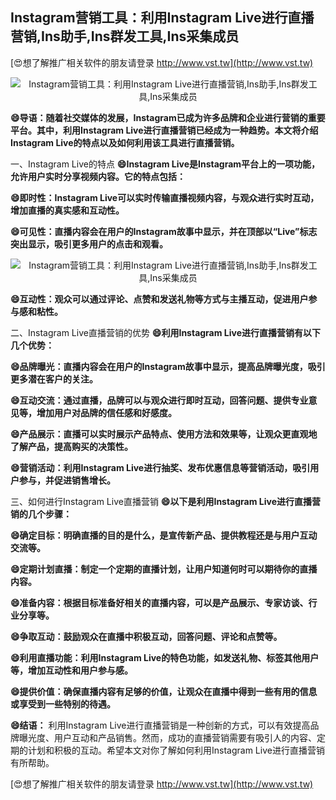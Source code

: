 ## **Instagram营销工具：利用Instagram Live进行直播营销,Ins助手,Ins群发工具,Ins采集成员**

[😍想了解推广相关软件的朋友请登录 http://www.vst.tw](http://www.vst.tw)

 <center><img src="https://vst.tw/MP4/tuiguang/png/5.png" alt="Instagram营销工具：利用Instagram Live进行直播营销,Ins助手,Ins群发工具,Ins采集成员"></center>

**😄导语：随着社交媒体的发展，Instagram已成为许多品牌和企业进行营销的重要平台。其中，利用Instagram Live进行直播营销已经成为一种趋势。本文将介绍Instagram Live的特点以及如何利用该工具进行直播营销。**

一、Instagram Live的特点
**😄Instagram Live是Instagram平台上的一项功能，允许用户实时分享视频内容。它的特点包括：**

**😄即时性：Instagram Live可以实时传输直播视频内容，与观众进行实时互动，增加直播的真实感和互动性。**

**😄可见性：直播内容会在用户的Instagram故事中显示，并在顶部以“Live”标志突出显示，吸引更多用户的点击和观看。**

 <center><img src="https://vst.tw/MP4/tuiguang/png/1.png" alt="Instagram营销工具：利用Instagram Live进行直播营销,Ins助手,Ins群发工具,Ins采集成员"></center>

**😄互动性：观众可以通过评论、点赞和发送礼物等方式与主播互动，促进用户参与感和粘性。**

二、Instagram Live直播营销的优势
**😄利用Instagram Live进行直播营销有以下几个优势：**

**😄品牌曝光：直播内容会在用户的Instagram故事中显示，提高品牌曝光度，吸引更多潜在客户的关注。**

**😄互动交流：通过直播，品牌可以与观众进行即时互动，回答问题、提供专业意见等，增加用户对品牌的信任感和好感度。**

**😄产品展示：直播可以实时展示产品特点、使用方法和效果等，让观众更直观地了解产品，提高购买的决策性。**

**😄营销活动：利用Instagram Live进行抽奖、发布优惠信息等营销活动，吸引用户参与，并促进销售增长。**

三、如何进行Instagram Live直播营销
**😄以下是利用Instagram Live进行直播营销的几个步骤：**

**😄确定目标：明确直播的目的是什么，是宣传新产品、提供教程还是与用户互动交流等。**

**😄定期计划直播：制定一个定期的直播计划，让用户知道何时可以期待你的直播内容。**

**😄准备内容：根据目标准备好相关的直播内容，可以是产品展示、专家访谈、行业分享等。**

**😄争取互动：鼓励观众在直播中积极互动，回答问题、评论和点赞等。**

**😄利用直播功能：利用Instagram Live的特色功能，如发送礼物、标签其他用户等，增加互动性和用户参与感。**

**😄提供价值：确保直播内容有足够的价值，让观众在直播中得到一些有用的信息或享受到一些特别的待遇。**

**😄结语：**
利用Instagram Live进行直播营销是一种创新的方式，可以有效提高品牌曝光度、用户互动和产品销售。然而，成功的直播营销需要有吸引人的内容、定期的计划和积极的互动。希望本文对你了解如何利用Instagram Live进行直播营销有所帮助。

[😍想了解推广相关软件的朋友请登录 http://www.vst.tw](http://www.vst.tw)



